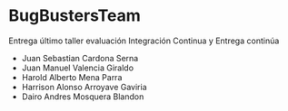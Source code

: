 # BugBustersTeam
Entrega último taller evaluación Integración Continua y Entrega continúa 

- Juan Sebastian Cardona Serna
- Juan Manuel Valencia Giraldo
- Harold Alberto Mena Parra
- Harrison Alonso Arroyave Gaviria
- Dairo Andres Mosquera Blandon
